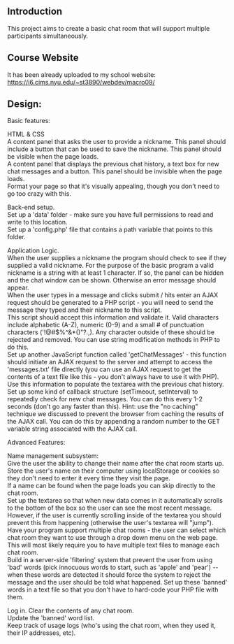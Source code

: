 ## Introduction
This project aims to create a basic chat room that will support multiple participants simultaneously.

## Course Website
It has been already uploaded to my school website:  
https://i6.cims.nyu.edu/~st3890/webdev/macro09/

## Design:
Basic features: 

HTML & CSS  
A content panel that asks the user to provide a nickname. This panel should include a button that can be used to save the nickname. This panel should be visible when the page loads.  
A content panel that displays the previous chat history, a text box for new chat messages and a button. This panel should be invisible when the page loads.  
Format your page so that it's visually appealing, though you don't need to go too crazy with this.  

Back-end setup.  
Set up a 'data' folder - make sure you have full permissions to read and write to this location.  
Set up a 'config.php' file that contains a path variable that points to this folder.  

Application Logic.  
When the user supplies a nickname the program should check to see if they supplied a valid nickname. For the purpose of the basic program a valid nickname is a string with at least 1 character. If so, the panel can be hidden and the chat window can be shown. Otherwise an error message should appear.   
When the user types in a message and clicks submit / hits enter an AJAX request should be generated to a PHP script - you will need to send the message they typed and their nickname to this script.  
This script should accept this information and validate it. Valid characters include alphabetic (A-Z), numeric (0-9) and a small # of punctuation characters ('!@#$%^&*()"?.,). Any character outside of these should be rejected and removed. You can use string modification methods in PHP to do this.  
Set up another JavaScript function called 'getChatMessages' - this function should initiate an AJAX request to the server and attempt to access the 'messages.txt' file directly (you can use an AJAX request to get the contents of a text file like this - you don't always have to use it with PHP). Use this information to populate the textarea with the previous chat history.  
Set up some kind of callback structure (setTimeout, setInterval) to repeatedly check for new chat messages. You can do this every 1-2 seconds (don't go any faster than this). Hint: use the "no caching" technique we discussed to prevent the browser from caching the results of the AJAX call. You can do this by appending a random number to the GET variable string associated with the AJAX call.  

Advanced Features:  

Name management subsystem:  
Give the user the ability to change their name after the chat room starts up.  
Store the user's name on their computer using localStorage or cookies so they don't need to enter it every time they visit the page.  
If a name can be found when the page loads you can skip directly to the chat room.  
Set up the textarea so that when new data comes in it automatically scrolls to the bottom of the box so the user can see the most recent message. However, if the user is currently scrolling inside of the textarea you should prevent this from happening (otherwise the user's textarea will "jump").  
Have your program support multiple chat rooms - the user can select which chat room they want to use through a drop down menu on the web page. This will most likely require you to have multiple text files to manage each chat room.  
Build in a server-side 'filtering' system that prevent the user from using 'bad' words (pick innocuous words to start, such as 'apple' and 'pear') -- when these words are detected it should force the system to reject the message and the user should be told what happened. Set up these 'banned' words in a text file so that you don't have to hard-code your PHP file with them.  

Log in. 
Clear the contents of any chat room.  
Update the 'banned' word list.  
Keep track of usage logs (who's using the chat room, when they used it, their IP addresses, etc).  
